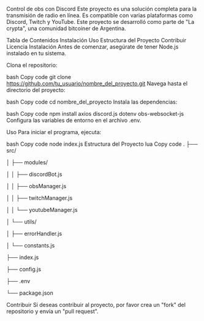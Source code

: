 Control de obs con Discord
Este proyecto es una solución completa para la transmisión de radio en línea. Es compatible con varias plataformas como Discord, Twitch y YouTube. Este proyecto se desarrolló como parte de "La crypta", una comunidad bitcoiner de Argentina.

Tabla de Contenidos
Instalación
Uso
Estructura del Proyecto
Contribuir
Licencia
Instalación
Antes de comenzar, asegúrate de tener Node.js instalado en tu sistema.

Clona el repositorio:

bash
Copy code
git clone https://github.com/tu_usuario/nombre_del_proyecto.git
Navega hasta el directorio del proyecto:

bash
Copy code
cd nombre_del_proyecto
Instala las dependencias:

bash
Copy code
npm install axios discord.js dotenv obs-websocket-js
Configura las variables de entorno en el archivo .env.

Uso
Para iniciar el programa, ejecuta:

bash
Copy code
node index.js
Estructura del Proyecto
lua
Copy code
.
├── src/

│   ├── modules/

│   │   ├── discordBot.js

│   │   ├── obsManager.js

│   │   ├── twitchManager.js

│   │   └── youtubeManager.js

│   └── utils/

│       ├── errorHandler.js

│       └── constants.js

├── index.js

├── config.js

├── .env

└── package.json

Contribuir
Si deseas contribuir al proyecto, por favor crea un "fork" del repositorio y envía un "pull request".
